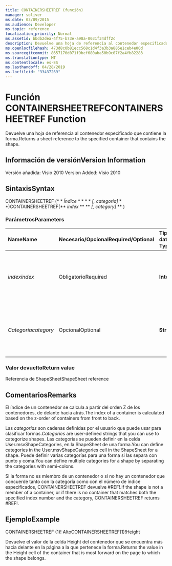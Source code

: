 ```yaml
---
title: CONTAINERSHEETREF (función)
manager: soliver
ms.date: 03/09/2015
ms.audience: Developer
ms.topic: reference
localization_priority: Normal
ms.assetid: bbdb2dea-4f75-b73e-a98a-0031f34dff2c
description: Devuelve una hoja de referencia al contenedor especificado que contiene la forma.
ms.openlocfilehash: 473d8c0b81ecc568c1d4f3a3b3a885e1ceb4e00d
ms.sourcegitcommit: 8657170d071f9bcf680aba50b9c07f2a4fb82283
ms.translationtype: MT
ms.contentlocale: es-ES
ms.lasthandoff: 04/28/2019
ms.locfileid: "33437269"
---
```

# <a name="containersheetref-function"></a><span data-ttu-id="b71f4-103">Función CONTAINERSHEETREF</span><span class="sxs-lookup"><span data-stu-id="b71f4-103">CONTAINERSHEETREF Function</span></span>

<span data-ttu-id="b71f4-104">Devuelve una hoja de referencia al contenedor especificado que contiene la forma.</span><span class="sxs-lookup"><span data-stu-id="b71f4-104">Returns a sheet reference to the specified container that contains the shape.</span></span>
  
## <a name="version-information"></a><span data-ttu-id="b71f4-105">Información de versión</span><span class="sxs-lookup"><span data-stu-id="b71f4-105">Version Information</span></span>

<span data-ttu-id="b71f4-106">Versión añadida: Visio 2010
</span><span class="sxs-lookup"><span data-stu-id="b71f4-106">Version Added: Visio 2010</span></span> 
  
## <a name="syntax"></a><span data-ttu-id="b71f4-107">Sintaxis</span><span class="sxs-lookup"><span data-stu-id="b71f4-107">Syntax</span></span>

<span data-ttu-id="b71f4-108">CONTAINERSHEETREF (\* \* *Índice* \* \* \* \* *[, categoría]* \* \*)</span><span class="sxs-lookup"><span data-stu-id="b71f4-108">CONTAINERSHEETREF(\*\* *index* \*\* \*\* *[, category]* \*\* )</span></span> 
  
### <a name="parameters"></a><span data-ttu-id="b71f4-109">Parámetros</span><span class="sxs-lookup"><span data-stu-id="b71f4-109">Parameters</span></span>

|<span data-ttu-id="b71f4-110">**Name**</span><span class="sxs-lookup"><span data-stu-id="b71f4-110">**Name**</span></span>|<span data-ttu-id="b71f4-111">**Necesario/Opcional**</span><span class="sxs-lookup"><span data-stu-id="b71f4-111">**Required/Optional**</span></span>|<span data-ttu-id="b71f4-112">**Tipo de datos**</span><span class="sxs-lookup"><span data-stu-id="b71f4-112">**Data Type**</span></span>|<span data-ttu-id="b71f4-113">**Descripción**</span><span class="sxs-lookup"><span data-stu-id="b71f4-113">**Description**</span></span>|
|:-----|:-----|:-----|:-----|
| <span data-ttu-id="b71f4-114">_index_</span><span class="sxs-lookup"><span data-stu-id="b71f4-114">_index_</span></span> <br/> |<span data-ttu-id="b71f4-115">Obligatorio</span><span class="sxs-lookup"><span data-stu-id="b71f4-115">Required</span></span>  <br/> |<span data-ttu-id="b71f4-116">**Integer**</span><span class="sxs-lookup"><span data-stu-id="b71f4-116">**Integer**</span></span> <br/> |<span data-ttu-id="b71f4-117">Índice basado en 1 del contenedor.</span><span class="sxs-lookup"><span data-stu-id="b71f4-117">The 1-based index of the container.</span></span> <span data-ttu-id="b71f4-118">Para obtener más información, vea los Comentarios.</span><span class="sxs-lookup"><span data-stu-id="b71f4-118">See Remarks for more information.</span></span>  <br/> |
| <span data-ttu-id="b71f4-119">_Categoría_</span><span class="sxs-lookup"><span data-stu-id="b71f4-119">_category_</span></span> <br/> |<span data-ttu-id="b71f4-120">Opcional</span><span class="sxs-lookup"><span data-stu-id="b71f4-120">Optional</span></span>  <br/> |<span data-ttu-id="b71f4-121">**String**</span><span class="sxs-lookup"><span data-stu-id="b71f4-121">**String**</span></span> <br/> |<span data-ttu-id="b71f4-122">Categoría del contenedor.</span><span class="sxs-lookup"><span data-stu-id="b71f4-122">The category of the container.</span></span> <span data-ttu-id="b71f4-123">Para obtener más información, vea los comentarios.</span><span class="sxs-lookup"><span data-stu-id="b71f4-123">See Remarks for more information.</span></span>  <br/> |
   
### <a name="return-value"></a><span data-ttu-id="b71f4-124">Valor devuelto</span><span class="sxs-lookup"><span data-stu-id="b71f4-124">Return value</span></span>

<span data-ttu-id="b71f4-125">Referencia de ShapeSheet</span><span class="sxs-lookup"><span data-stu-id="b71f4-125">ShapeSheet reference</span></span>
  
## <a name="remarks"></a><span data-ttu-id="b71f4-126">Comentarios</span><span class="sxs-lookup"><span data-stu-id="b71f4-126">Remarks</span></span>

<span data-ttu-id="b71f4-127">El índice de un contenedor se calcula a partir del orden Z de los contenedores, de delante hacia atrás.</span><span class="sxs-lookup"><span data-stu-id="b71f4-127">The index of a container is calculated based on the z-order of containers from front to back.</span></span>
  
 <span data-ttu-id="b71f4-128">Las *categorías* son cadenas definidas por el usuario que puede usar para clasificar formas.</span><span class="sxs-lookup"><span data-stu-id="b71f4-128">*Categories*  are user-defined strings that you can use to categorize shapes.</span></span> <span data-ttu-id="b71f4-129">Las categorías se pueden definir en la celda User.msvShapeCategories, en la ShapeSheet de una forma.</span><span class="sxs-lookup"><span data-stu-id="b71f4-129">You can define categories in the User.msvShapeCategories cell in the ShapeSheet for a shape.</span></span> <span data-ttu-id="b71f4-130">Puede definir varias categorías para una forma si las separa con punto y coma.</span><span class="sxs-lookup"><span data-stu-id="b71f4-130">You can define multiple categories for a shape by separating the categories with semi-colons.</span></span> 
  
<span data-ttu-id="b71f4-131">Si la forma no es miembro de un contenedor o si no hay un contenedor que concuerde tanto con la categoría como con el número de índice especificados, CONTAINERSHEETREF devuelve #REF!.</span><span class="sxs-lookup"><span data-stu-id="b71f4-131">If the shape is not a member of a container, or if there is no container that matches both the specified index number and the category, CONTAINERSHEETREF returns #REF!.</span></span>
  
## <a name="example"></a><span data-ttu-id="b71f4-132">Ejemplo</span><span class="sxs-lookup"><span data-stu-id="b71f4-132">Example</span></span>

<span data-ttu-id="b71f4-133">CONTAINERSHEETREF (1)! Alto</span><span class="sxs-lookup"><span data-stu-id="b71f4-133">CONTAINERSHEETREF(1)!Height</span></span> 
  
<span data-ttu-id="b71f4-134">Devuelve el valor de la celda Height del contenedor que se encuentra más hacia delante en la página a la que pertenece la forma.</span><span class="sxs-lookup"><span data-stu-id="b71f4-134">Returns the value in the Height cell of the container that is most forward on the page to which the shape belongs.</span></span> 
  


